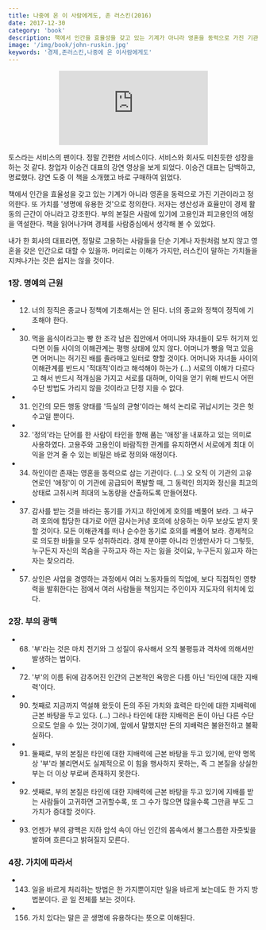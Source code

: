 ```yaml
---
title: 나중에 온 이 사람에게도, 존 러스킨(2016)
date: 2017-12-30
category: 'book'
description: 책에서 인간을 효율성을 갖고 있는 기계가 아니라 영혼을 동력으로 가진 기관이라고 정의한다. 또 가치를 '생명에 유용한 것'으로 정의한다. 저자는 생산성과 효율만이 경제 활동의 근간이 아니라고 강조한다. 부의 본질은 사람에 있기에 고용인과 피고용인의 애정을 역설한다. 책을 읽어나가며 경제를 사람중심에서 생각해 볼 수 있었다.
image: '/img/book/john-ruskin.jpg'
keywords: '경제,존러스킨,나중에 온 이사람에게도'
--- 
```


<div style="text-align:center">
<iframe src='http://serviceapi.rmcnmv.naver.com/flash/outKeyPlayer.nhn?vid=8F18C336DBB7E77C84708BCD56F24A4E0B38&outKey=V125dce72288afcdba60aed51fd7a4a9ac4e95d3c6ef9d53b49bfed51fd7a4a9ac4e9&controlBarMovable=true&jsCallable=true&isAutoPlay=true&skinName=tvcast_white' frameborder='no' scrolling='no' marginwidth='0' marginheight='0' allowfullscreen></iframe>
</div>

토스라는 서비스의 팬이다. 정말 간편한 서비스이다. 서비스와 회사도 미친듯한 성장을 하는 것 같다. 창업자 이승건 대표의 강연 영상을 보게 되었다. 이승건 대표는 담백하고, 명료했다. 강연 도중 이 책을 소개했고 바로 구매하여 읽었다.

책에서 인간을 효율성을 갖고 있는 기계가 아니라 영혼을 동력으로 가진 기관이라고 정의한다. 또 가치를 '생명에 유용한 것'으로 정의한다. 저자는 생산성과 효율만이 경제 활동의 근간이 아니라고 강조한다. 부의 본질은 사람에 있기에 고용인과 피고용인의 애정을 역설한다. 책을 읽어나가며 경제를 사람중심에서 생각해 볼 수 있었다.

내가 한 회사의 대표라면, 정말로 고용하는 사람들을 단순 기계나 자원처럼 보지 않고 영혼을 갖은 인간으로 대할 수 있을까. 머리로는 이해가 가지만, 러스킨이 말하는 가치들을 지켜나가는 것은 쉽지는 않을 것이다.

### 1장. 명예의 근원 
- 12) 너의 정직은 종교나 정책에 기초해서는 안 된다. 너의 종교와 정책이 정직에 기초해야 한다. 
- 30) 먹을 음식이라고는 빵 한 조각 남은 집안에서 어미니와 자녀들이 모두 허기져 있다면 이들 사이의 이해관계는 평행 상태에 있지 않다. 어머니가 빵을 먹고 있음면 어머니는 허기진 배를 졸라매고 일터로 향할 것이다. 어머니와 자녀들 사이의 이해관계를 반드시 '적대적'이라고 해석해야 하는가 (...) 서로의 이해가 다르다고 해서 반드시 적개심을 가지고 서로를 대하며, 이익을 얻기 위해 반드시 어떤 수단 방법도 가리지 않을 것이라고 단정 지을 수 없다. 
- 31) 인간의 모든 행동 양태를 '득실의 균형'이라는 해석 논리로 귀납시키는 것은 헛수고일 뿐이다.
- 32) '정의'라는 단어를 한 사람이 타인을 향해 품는 '애정'을 내포하고 있는 의미로 사용하였다. 고용주와 고용인이 바람직한 관계를 유지하면서 서로에게 최대 이익을 안겨 줄 수 있는 비밀은 바로 정의와 애정이다. 
- 34) 하인이란 존재는 영혼을 동력으로 삼는 기관이다. (...) 오 오직 이 기관의 고유 연로인 '애정'이 이 기관에 공급되어 폭발할 때, 그 동력인 의지와 정신을 최고의 상태로 고취시켜 최대의 노동량을 산출하도록 만들어졌다. 
- 37) 감사를 받는 것을 바라는 동기를 가지고 하인에게 호의를 베풀어 보라. 그 싸구려 호의에 합당한 대가로 어떤 감사는커녕 호의에 상응하는 아무 보상도 받지 못할 것이다. 모든 이해관계를 떠나 순수한 동기로 호의를 베풀어 보라. 경제적으로 의도한 바들을 모두 성취하리라. 경제 분야뿐 아니라 인생만사가 다 그렇듯, 누구든지 자신의 목숨을 구하고자 하는 자는 잃을 것이요, 누구든지 잃고자 하는 자는 찾으리라.
- 57) 상인은 사업을 경영하는 과정에서 여러 노동자들의 직업에, 보다 직접적인 영향력을 발휘한다는 점에서 여러 사람들을 책임지는 주인이자 지도자의 위치에 있다.

### 2장. 부의 광맥 
- 68) '부'라는 것은 마치 전기와 그 성질이 유사해서 오직 불평등과 격차에 의해서만 발생하는 법이다.
- 72) '부'의 이름 뒤에 감추어진 인간의 근본적인 욕망은 다름 아닌 '타인에 대한 지배력'이다.
- 90) 첫째로 지금까지 역설해 왔듯이 돈의 주된 가치와 효력은 타인에 대한 지배력에 근본 바탕을 두고 있다. (...) 그러나 타인에 대한 지배력은 돈이 아닌 다른 수단으로도 얻을 수 있는 것이기에, 앞에서 말했지만 돈의 지배력은 불완전하고 불확실하다.
- 91) 둘째로, 부의 본질은 타인에 대한 지배력에 근본 바탕을 두고 있기에, 만약 명목상 '부'라 불리면서도 실제적으로 이 힘을 행사하지 못하는, 즉 그 본질을 상실한 부는 더 이상 부로써 존재하지 못한다.
- 92) 셋째로, 부의 본질은 타인에 대한 지배력에 근본 바탕을 두고 있기에 지배를 받는 사람들이 고귀하면 고귀할수록, 또 그 수가 많으면 많을수록 그만큼 부도 그 가치가 증대할 것이다. 
- 93) 언젠가 부의 광맥은 지하 암석 속이 아닌 인간의 몸속에서 불그스름한 자줏빛을 발하며 흐른다고 밝혀질지 모른다. 

### 4장. 가치에 따라서 
- 143) 일을 바르게 처리하는 방법은 한 가지뿐이지만 일을 바르게 보는데도 한 가지 방법분이다. 곧 일 전체를 보는 것이다. 
- 156) 가치 있다는 말은 곧 생명에 유용하다는 뜻으로 이해된다.
